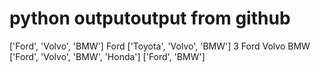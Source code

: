 # python outputoutput from github
['Ford', 'Volvo', 'BMW']
Ford
['Toyota', 'Volvo', 'BMW']
3
Ford
Volvo
BMW
['Ford', 'Volvo', 'BMW', 'Honda']
['Ford', 'BMW']
